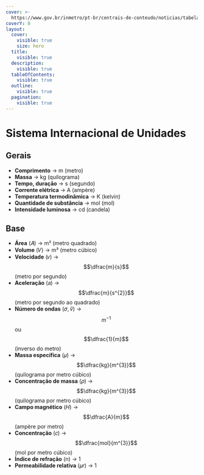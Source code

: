 ```yaml
---
cover: >-
  https://www.gov.br/inmetro/pt-br/centrais-de-conteudo/noticias/tabela-atualizada-de-unidades-de-base-do-si/si-destaque.png/@@images/e3ab692f-320e-4622-97f4-039f8a1c1a8f.png
coverY: 0
layout:
  cover:
    visible: true
    size: hero
  title:
    visible: true
  description:
    visible: true
  tableOfContents:
    visible: true
  outline:
    visible: true
  pagination:
    visible: true
---
```


# Sistema Internacional de Unidades

## Gerais

* **Comprimento** -> m (metro)
* **Massa** -> kg (quilograma)
* **Tempo, duração** -> s (segundo)
* **Corrente elétrica** -> A (ampère)
* **Temperatura termodinâmica** -> K (kelvin)
* **Quantidade de substância** -> mol (mol)
* **Intensidade luminosa** -> cd (candela)

## Base

* **Área** (𝐴) -> m² (metro quadrado)
* **Volume** (𝑉) -> m³ (metro cúbico)
* **Velocidade** (𝑣) -> $$\dfrac{m}{s}$$ (metro por segundo)&#x20;
* **Aceleração** (𝑎) -> $$\dfrac{m}{s^{2}}$$ (metro por segundo ao quadrado)
* **Número de ondas** (𝜎, 𝑣̃) ->$$m^{-1}$$ ou $$\dfrac{1}{m}$$(inverso do metro)
* **Massa específica** (𝜇) -> $$\dfrac{kg}{m^{3}}$$ (quilograma por metro cúbico)
* **Concentração de massa** (𝜌) -> $$\dfrac{kg}{m^{3}}$$ (quilograma por metro cúbico)
* **Campo magnético** (𝐻) -> $$\dfrac{A}{m}$$ (ampère por metro)
* **Concentração** (𝑐) -> $$\dfrac{mol}{m^{3}}$$ (mol por metro cúbico)
* **Índice de refração** (n) -> 1
* **Permeabilidade relativa** (𝜇𝑟) -> 1

